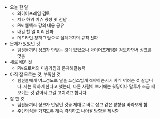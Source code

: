 - 오늘 한 일
    - 와이어프레임 검토
    - 지라 하위 이슈 생성 및 전달
    - PM 웹엑스 강의 내용 공유
    - 내일 할 일 미리 전파
    - 데드라인 정하고 앞으로 설계까지의 규칙 전파
- 문제가 있었던 것
    - 팀원들끼리 싱크가 안맞는 것이 있었으나 와이어프레임을 검토하면서 싱크를 맞춤
- 새로 배운 것
    - PM으로써의 마음가짐과 문제해결능력
- 아직 잘 모르는 것, 부족한 것
    - 팀원들에게 어느정도로 말을 조심스럽게 해야하는지가 아직 어려운 것 같습니다. 저는 약하게 한다고 했는데, 다른 사람이 보기에는 워딩이나 말투가 조금 쎄보이는 것 같아서 그걸 고치려고 합니다.
- 잘 한 것
    - 팀원들끼리 싱크가 안맞던 것을 제대로 바로 잡고 같은 방향을 바라보게 함
    - 주인의식을 가지도록 계속 격려하고 나아갈 방향을 제시함
 
 
